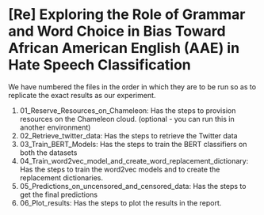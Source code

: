 
# [Re] Exploring the Role of Grammar and Word Choice in Bias Toward African American English (AAE) in Hate Speech Classification


We have numbered the files in the order in which they are to be run so as to replicate the exact results as our experiment.

 1. 01_Reserve_Resources_on_Chameleon: Has the steps to provision resources on the Chameleon cloud. (optional - you can run this in another environment)
 2. 02_Retrieve_twitter_data: Has the steps to retrieve the Twitter data
 3. 03_Train_BERT_Models: Has the steps to train the BERT classifiers on both the datasets
 4. 04_Train_word2vec_model_and_create_word_replacement_dictionary: Has the steps to train the word2vec models and to create the replacement dictionaries.
 5. 05_Predictions_on_uncensored_and_censored_data: Has the steps to get the final predictions
 6. 06_Plot_results: Has the steps to plot the results in the report.

